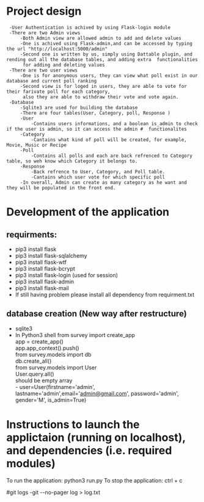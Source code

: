 # Project design
     -User Authentication is achived by using Flask-login module
     -There are two Admin views
         -Both Admin view are allowed admin to add and delete values
         -One is achived using Flask-admin,and can be accessed by typing the url "http://localhost:5000/admin"
         -Second one is written by us, simply using Dattable plugin, and rending out all the database tables, and adding extra  functionalities
          for adding and deleting values
     -There are two user views
         -One is for anonymous users, they can view what poll exist in our database and current poll ranking 
         -Second view is for loged in users, they are able to vote for their farivate poll for each category,
          also they are able to withdraw their vote and vote again.
     -Database
         -Sqlite3 are used for building the database
         -There are four tables(User, Category, poll, Response )
         -User
             -Contains users informations, and a boolean is_admin to check if the user is admin, so it can access the admin #  functionalites
         -Category
             -Cantains what kind of poll will be created, for example, Movie, Music or Recipe
         -Poll
             -Contains all polls and each are back refrenced to Category table, so weh know which Category it belongs to.
         -Response
             -Back refrence to User, Category, and Poll table.
             -Cantains which user vote for which specific poll
         -In overall, Admin can create as many category as he want and they will be populated in the front end.
      
             
# Development of the application

## requirments:
  - pip3 install flask 
  - pip3 install flask-sqlalchemy
  - pip3 install flask-wtf
  - pip3 install flask-bcrypt
  - pip3 install flask-login (used for session)
  - pip3 install flask-admin
  - pip3 install flask-mail
  - If still having problem please install all dependency from requirment.txt

## database creation (New way after restructure) 
  - sqlite3
  - In Python3 shell 
     from survey import create_app<br>
     app = create_app()<br>
     app.app_context().push()<br>
     from survey.models import db<br>
     db.create_all()<br>
     from survey.models import User<br>
     User.query.all()<br>
     should be empty array<br>
          - user=User(firstname='admin', lastname='admin',email='admin@gmail.com', password='admin', gender='M', is_admin=True)
 
 
 
 
# Instructions to launch the applictaion (running on localhost), and dependencies (i.e. required modules)
To run the application: python3 run.py
To stop the application: ctrl + c


#git logs
    -git --no-pager log > log.txt
